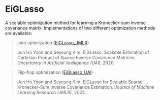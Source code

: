 # EiGLasso
A scalable optimization method for learning a Kronecker-sum inverse covariance matrix. Implementations of two different optimization methods are available:

 
> joint optimization ([EiGLasso_JMLR](EiGLasso_JMLR/))
> 
> Jun Ho Yoon and Seyoung Kim. EiGLasso: Scalable Estimation of Cartesian Product of Sparse Inverse Covariance Matrices. *Uncertainty in Artificial Intelligence (UAI)*, 2020.  


> Flip-flop optimization ([EiGLasso_UAI](EiGLasso_UAI/))
> 
> Jun Ho Yoon and Seyoung Kim. EiGLasso for Scalable Sparse Kronecker-Sum Inverse Covariance Estimation. *Journal of Machine Learning Research (JMLR)*, 2022.
